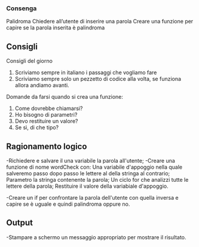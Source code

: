 ### Consenga
Palidroma
Chiedere all’utente di inserire una parola
Creare una funzione per capire se la parola inserita è palindroma

## Consigli
Consigli del giorno
1. Scriviamo sempre in italiano i passaggi che vogliamo fare
2. Scriviamo sempre solo un pezzetto di codice alla volta, se funziona allora andiamo avanti.

Domande da  farsi quando si crea una funzione:
1. Come dovrebbe chiamarsi?
2. Ho bisogno di parametri?
3. Devo restituire un valore?
4. Se sì, di che tipo?

## Ragionamento logico
-Richiedere e salvare il una variabile la parola all'utente;
-Creare una funzione di nome wordCheck con:
    Una variabile d'appoggio nella quale salveremo passo dopo passo le lettere al della stringa al contrario;
    Parametro la stringa contenente la parola;
    Un ciclo for che analizzi tutte le lettere della parola;
    Restituire il valore della variabiale d'appoggio.
    
-Creare un if per confrontare la parola dell'utente con quella inversa e capire se è uguale e quindi palindroma oppure no.

## Output
-Stampare a schermo un messaggio appropriato per mostrare il risultato.